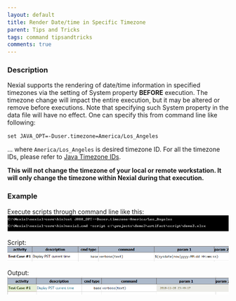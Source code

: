 ```yaml
---
layout: default
title: Render Date/time in Specific Timezone
parent: Tips and Tricks
tags: command tipsandtricks
comments: true
---
```


### Description
Nexial supports the rendering of date/time information in specified timezones via the setting of System property 
**BEFORE** execution. The timezone change will impact the entire execution, but it may be altered or remove before 
executions. Note that specifying such System property in the data file will have no effect.  One can specify
this from command line like following:<br/>
```
set JAVA_OPT=-Duser.timezone=America/Los_Angeles
```

... where `America/Los_Angeles` is desired timezone ID. For all the timezone IDs, please refer to 
<a href="https://garygregory.wordpress.com/2013/06/18/what-are-the-java-timezone-ids/" class="external-link" 
target="_nexial_link">Java Timezone IDs</a>.

**This will not change the timezone of your local or remote workstation. It will only change the timezone within 
Nexial during that execution.**


### Example
Execute scripts through command line like this:<br/>
![](image/DisplayCurrentTimeInSpecificTimeZone_01.png)

Script:<br/>
![](image/DisplayCurrentTimeInSpecificTimeZone_02.png)

Output:<br/>
![](image/DisplayCurrentTimeInSpecificTimeZone_03.png)

